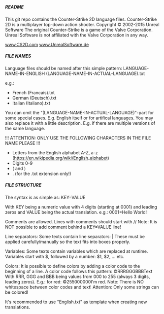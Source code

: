 ##### README #####

This git repo contains the Counter-Strike 2D language files.
Counter-Strike 2D is a multiplayer top-down action shooter.
Copyright © 2002-2015 Unreal Software
The original Counter-Strike is a game of the Valve Corporation. Unreal Software is not affiliated with the Valve Corporation in any way.

www.CS2D.com
www.UnrealSoftware.de


##### FILE NAMES #####

Language files should be named after this simple pattern:
LANGUAGE-NAME-IN-ENGLISH (LANGUAGE-NAME-IN-ACTUAL-LANGUAGE).txt

e.g.:
- French (Francais).txt
- German (Deutsch).txt
- Italian (Italiano).txt

You can omit the "(LANGUAGE-NAME-IN-ACTUAL-LANGUAGE)"-part for some special cases. E.g. English itself or for artifical languages. You may also replace it with a little description. E.g. if there are multiple versions of the same language.

!!! ATTENTION: ONLY USE THE FOLLOWING CHARACTERS IN THE FILE NAME PLEASE !!!
- Letters from the English alphabet A-Z, a-z (https://en.wikipedia.org/wiki/English_alphabet)
- Digits 0-9
- ( and )
- . (for the .txt extension only!)


##### FILE STRUCTURE #####

The syntax is as simple as:
KEY=VALUE

With KEY being a numeric value with 4 digits (starting at 0001) and leading zeros and VALUE being the actual translation.
e.g.:
0001=Hello World!

Comments are allowed. Lines with comments should start with //
Note: It is NOT possible to add comment behind a KEY=VALUE line!

Line separators:
Some texts contain line separators: |
These must be applied carefully/manually so the text fits into boxes properly.

Variables:
Some texts contain variables which are replaced at runtime.
Variables start with $, followed by a number: $1, $2, ... etc.

Colors:
It is possible to define colors by adding a color code to the beginning of a line. A color code follows this pattern: ©RRRGGGBBBText
With RRR, GGG and BBB being values from 000 to 255 (always 3 digits, leading zeros). E.g.: for red: ©255000000I'm red.
Note: There is NO whitespace between color codes and text!
Attention: Only some strings can be colored!

It's recommended to use "English.txt" as template when creating new translations.
